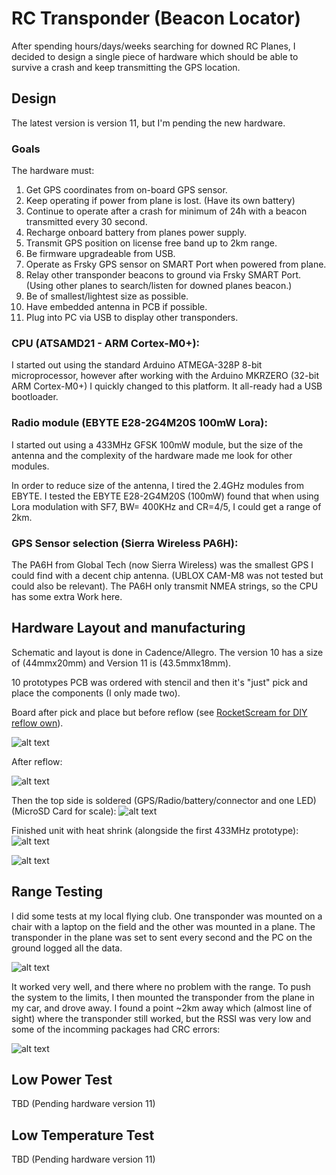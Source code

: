 # RC Transponder (Beacon Locator)
After spending hours/days/weeks searching for downed RC Planes, I decided to design a single piece of hardware which should be able to survive a crash and keep transmitting the GPS location.

## Design
The latest version is version 11, but I'm pending the new hardware.

### Goals
The hardware must:

1. Get GPS coordinates from on-board GPS sensor.
2. Keep operating if power from plane is lost. (Have its own battery)
3. Continue to operate after a crash for minimum of 24h with a beacon transmitted every 30 second.
4. Recharge onboard battery from planes power supply.
5. Transmit GPS position on license free band up to 2km range.
6. Be firmware upgradeable from USB.
7. Operate as Frsky GPS sensor on SMART Port when powered from plane.
8. Relay other transponder beacons to ground via Frsky SMART Port. (Using other planes to search/listen for downed planes beacon.)
9. Be of smallest/lightest size as possible.
10. Have embedded antenna in PCB if possible.
11. Plug into PC via USB to display other transponders. 

### CPU (ATSAMD21 - ARM Cortex-M0+):
I started out using the standard Arduino ATMEGA-328P 8-bit microprocessor, however after working with the Arduino MKRZERO (32-bit ARM Cortex-M0+) I quickly changed to this platform. It all-ready had a USB bootloader. 

### Radio module (EBYTE E28-2G4M20S 100mW Lora):
I started out using a 433MHz GFSK 100mW module, but the size of the antenna and the complexity of the hardware made me look for other modules.

In order to reduce size of the antenna, I tired the 2.4GHz modules from EBYTE.
I tested the EBYTE E28-2G4M20S (100mW) found that when using Lora modulation with SF7, BW= 400KHz and CR=4/5, I could get a range of 2km.
 
### GPS Sensor selection (Sierra Wireless PA6H):
The PA6H from Global Tech (now Sierra Wireless) was the smallest GPS I could find with a decent chip antenna. (UBLOX CAM-M8 was not tested but could also be relevant).
The PA6H only transmit NMEA strings, so the CPU has some extra Work here.


## Hardware Layout and manufacturing
Schematic and layout is done in Cadence/Allegro. The version 10 has a size of (44mmx20mm) and Version 11 is (43.5mmx18mm).

10 prototypes PCB was ordered with stencil and then it's "just" pick and place the components (I only made two).

Board after pick and place but before reflow (see [RocketScream for DIY reflow own](http://www.rocketscream.com/blog/product/tiny-reflow-controller/)).

![alt text](http://lagoni.org/Github/RCtransponder-pictures/RCtransponderV10-solderpaste-with-components.png)

After reflow:

![alt text](http://lagoni.org/Github/RCtransponder-pictures/RCtransponderV10-after-relow.png)

Then the top side is soldered (GPS/Radio/battery/connector and one LED) (MicroSD Card for scale):
![alt text](http://lagoni.org/Github/RCtransponder-pictures/RCtransponderV10-top.png)

Finished unit with heat shrink (alongside the first 433MHz prototype):
![alt text](http://lagoni.org/Github/RCtransponder-pictures/RCtransponderV10-top-vs-433.png)

![alt text](http://lagoni.org/Github/RCtransponder-pictures/RCtransponderV10-back.png)

## Range Testing
I did some tests at my local flying club. One transponder was mounted on a chair with a laptop on the field and the other was mounted in a plane.
The transponder in the plane was set to sent every second and the PC on the ground logged all the data.

![alt text](http://lagoni.org/Github/RCtransponder-pictures/RCtransponderV10-second-flight-test.png)

It worked very well, and there where no problem with the range.
To push the system to the limits, I then mounted the transponder from the plane in my car, and drove away. I found a point ~2km away which (almost line of sight) where the transponder still worked, but the RSSI was very low and some of the incomming packages had CRC errors:

![alt text](http://lagoni.org/Github/RCtransponder-pictures/RCtransponderV10-car-test.png)

## Low Power Test
TBD (Pending hardware version 11)

## Low Temperature Test
TBD (Pending hardware version 11)

